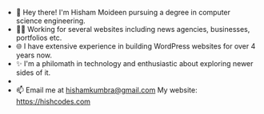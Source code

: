 - 👋 Hey there! I'm Hisham Moideen pursuing a degree in computer science engineering.
- 👨‍💻 Working for several websites including news agencies, businesses, portfolios etc.
- 🌐 I have extensive experience in building WordPress websites for over 4 years now.
- ✨ I'm a philomath in technology and enthusiastic about exploring newer sides of it.
- 
- 📫 Email me at hishamkumbra@gmail.com
My website: https://hishcodes.com
